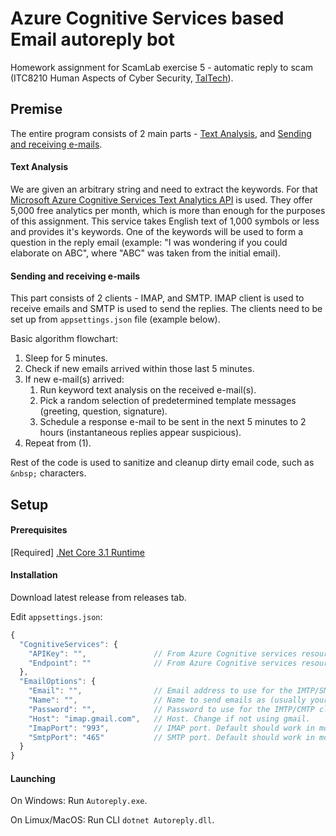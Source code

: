 # Azure Cognitive Services based Email autoreply bot

Homework assignment for ScamLab exercise 5 - automatic reply to scam (ITC8210 Human Aspects of Cyber Security, [TalTech](https://www.taltech.ee/)).

## Premise

The entire program consists of 2 main parts - [Text Analysis](Autoreply.Keywords), and [Sending and receiving e-mails](Autoreply.ImapClient).

#### Text Analysis

We are given an arbitrary string and need to extract the keywords. For that [Microsoft Azure Cognitive Services Text Analytics API](https://azure.microsoft.com/en-us/services/cognitive-services/text-analytics/) is used. They offer 5,000 free analytics per month, which is more than enough for the purposes of this assignment. This service takes English text of 1,000 symbols or less and provides it's keywords. One of the keywords will be used to form a question in the reply email (example: "I was wondering if you could elaborate on ABC", where "ABC" was taken from the initial email).

#### Sending and receiving e-mails

This part consists of 2 clients - IMAP, and SMTP. IMAP client is used to receive emails and SMTP is used to send the replies. The clients need to be set up from `appsettings.json` file (example below).

Basic algorithm flowchart:

1. Sleep for 5 minutes.
2. Check if new emails arrived within those last 5 minutes.
3. If new e-mail(s) arrived:
   1. Run keyword text analysis on the received e-mail(s).
   2. Pick a random selection of predetermined template messages (greeting, question, signature).
   3. Schedule a response e-mail to be sent in the next 5 minutes to 2 hours (instantaneous replies appear suspicious).
4. Repeat from (1).

Rest of the code is used to sanitize and cleanup dirty email code, such as `&nbsp;` characters.

## Setup

#### Prerequisites

[Required] [.Net Core 3.1 Runtime](https://dotnet.microsoft.com/download/dotnet-core/3.1)

#### Installation

Download latest release from releases tab.

Edit `appsettings.json`:

```js
{
  "CognitiveServices": {
    "APIKey": "",               // From Azure Cognitive services resource
    "Endpoint": ""              // From Azure Cognitive services resource
  },
  "EmailOptions": {
    "Email": "",                // Email address to use for the IMTP/SMTP clients
    "Name": "",                 // Name to send emails as (usually your full name)
    "Password": "",             // Password to use for the IMTP/CMTP clients
    "Host": "imap.gmail.com",   // Host. Change if not using gmail.
    "ImapPort": "993",          // IMAP port. Default should work in most cases.
    "SmtpPort": "465"           // SMTP port. Default should work in most cases.
  }
}
```

#### Launching

On Windows: Run `Autoreply.exe`.

On Limux/MacOS: Run CLI `dotnet Autoreply.dll`.
